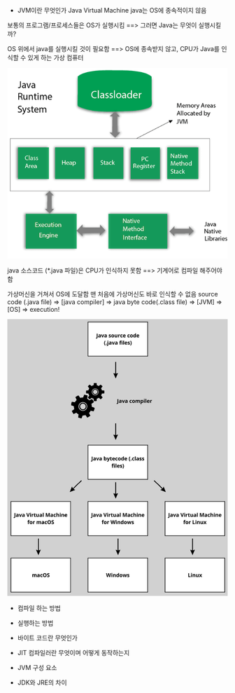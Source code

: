 - JVM이란 무엇인가
Java Virtual Machine 
java는 OS에 종속적이지 않음

보통의 프로그램/프로세스들은 OS가 실행시킴
==> 그러면 Java는 무엇이 실행시킬까?

OS 위에서 java를 실행시킬 것이 필요함
==> OS에 종속받지 않고, CPU가 Java를 인식할 수 있게 하는 가상 컴퓨터

![JVM-architecture](week_1\zizonminji\assets\jvm-architecture.png)

java 소스코드 (*.java 파일)은 CPU가 인식하지 못함
==> 기계어로 컴파일 해주어야 함

가상머신을 거쳐서 OS에 도달함
맨 처음에 가상머신도 바로 인식할 수 없음
source code (.java file) => [java compiler] => java byte code(.class file) => [JVM] => [OS] => execution!

![java-execution](week_1\zizonminji\assets\java-execution.jpg)

- 컴파일 하는 방법





- 실행하는 방법

- 바이트 코드란 무엇인가

- JIT 컴파일러란 무엇이며 어떻게 동작하는지

- JVM 구성 요소 

- JDK와 JRE의 차이